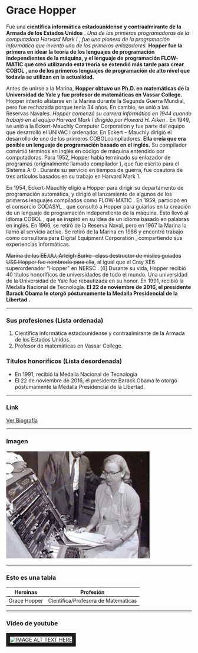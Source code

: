 # Grace Hopper

Fue una __científica informática estadounidense y contraalmirante de la Armada de los Estados Unidos__ .  *Una de las primeras programadoras de la computadora Harvard Mark I , fue una pionera de la programación informática que inventó uno de los primeros enlazadores.*  **Hopper fue la primera en idear la teoría de los lenguajes de programación independientes de la máquina, y el lenguaje de programación FLOW-MATIC que creó utilizando esta teoría se extendió más tarde para crear COBOL , uno de los primeros lenguajes de programación de alto nivel que todavía se utilizan en la actualidad.**  

Antes de unirse a la Marina, __Hopper obtuvo un Ph.D. en matemáticas de la Universidad de Yale y fue profesor de matemáticas en Vassar College.__ Hopper intentó alistarse en la Marina durante la Segunda Guerra Mundial, pero fue rechazada porque tenía 34 años. En cambio, se unió a las Reservas Navales. *Hopper comenzó su carrera informática en 1944 cuando trabajó en el equipo Harvard Mark I dirigido por Howard H. Aiken .* En 1949, se unió a la Eckert-Mauchly Computer Corporation y fue parte del equipo que desarrolló el UNIVAC I ordenador. En Eckert – Mauchly dirigió el desarrollo de uno de los primeros COBOLcompiladores. **__Ella creía que era posible un lenguaje de programación basado en el inglés.__** Su compilador convirtió términos en inglés en código de máquina entendido por computadoras. Para 1952, Hopper había terminado su enlazador de programas (originalmente llamado compilador ), que fue escrito para el Sistema A-0 . Durante su servicio en tiempos de guerra, fue coautora de tres artículos basados ​​en su trabajo en Harvard Mark 1.

En 1954, Eckert-Mauchly eligió a Hopper para dirigir su departamento de programación automática, y dirigió el lanzamiento de algunos de los primeros lenguajes compilados como FLOW-MATIC . En 1959, participó en el consorcio CODASYL , que consultó a Hopper para guiarlos en la creación de un lenguaje de programación independiente de la máquina. Esto llevó al idioma COBOL , que se inspiró en su idea de un idioma basado en palabras en inglés. En 1966, se retiró de la Reserva Naval, pero en 1967 la Marina la llamó al servicio activo. Se retiró de la Marina en 1986 y encontró trabajo como consultora para Digital Equipment Corporation , compartiendo sus experiencias informáticas.

~~Marina de los EE.UU. Arleigh Burke -class destructor de misiles guiados USS  Hopper fue nombrado para ella~~, al igual que el Cray XE6 superordenador "Hopper" en NERSC . [6] Durante su vida, Hopper recibió 40 títulos honoríficos de universidades de todo el mundo. Una universidad de la Universidad de Yale fue rebautizada en su honor. En 1991, recibió la Medalla Nacional de Tecnología. __El 22 de noviembre de 2016, el presidente Barack Obama le otorgó póstumamente la Medalla Presidencial de la Libertad .__ 

---

### Sus profesiones (Lista ordenada)

1. Científica informática estadounidense y contraalmirante de la Armada de los Estados Unidos.
2. Profesor de matemáticas en Vassar College.

### Títulos honorifícos (Lista desordenada)

- En 1991, recibió la Medalla Nacional de Tecnología
- El 22 de noviembre de 2016, el presidente Barack Obama le otorgó póstumamente la Medalla Presidencial de la Libertad.

---

### Link

[Ver Biografía](https://en.wikipedia.org/wiki/Grace_Hopper)

---

### Imagen

![alt text](https://github.com/yadira-puente/superHeroinass/blob/main/graceHopper.jpg "Imagen de Grace Hopper")

---

### Esto es una tabla 

| Heroinas               | Profesión                                 |        
|:------------:          |:-----------------------------------------:|
| Grace Hopper           |  Científica/Profesora de Matemáticas      | 

---

### Video de youtube

<a href="https://www.youtube.com/watch?v=_-mKyWwPsTw
" target="_blank"><img src="http://img.youtube.com/vi/_-mKyWwPsTw/0.jpg" 
alt="IMAGE ALT TEXT HERE" width="240" height="180" border="10" /></a>

